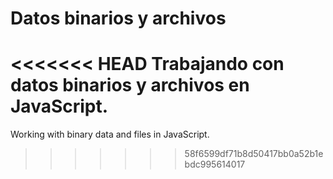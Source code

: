 # Datos binarios y archivos

<<<<<<< HEAD
Trabajando con datos binarios y archivos en JavaScript.
=======
Working with binary data and files in JavaScript.
>>>>>>> 58f6599df71b8d50417bb0a52b1ebdc995614017
